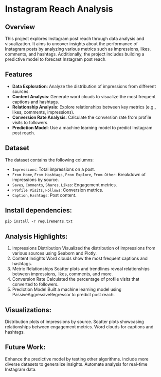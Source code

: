 # Instagram Reach Analysis

## Overview

This project explores Instagram post reach through data analysis and visualization. It aims to uncover insights about the performance of Instagram posts by analyzing various metrics such as impressions, likes, comments, and hashtags. Additionally, the project includes building a predictive model to forecast Instagram post reach.

## Features

- **Data Exploration**: Analyze the distribution of impressions from different sources.
- **Content Analysis**: Generate word clouds to visualize the most frequent captions and hashtags.
- **Relationship Analysis**: Explore relationships between key metrics (e.g., likes, comments, impressions).
- **Conversion Rate Analysis**: Calculate the conversion rate from profile visits to followers.
- **Prediction Model**: Use a machine learning model to predict Instagram post reach.

## Dataset

The dataset contains the following columns:

- `Impressions`: Total impressions on a post.
- `From Home`, `From Hashtags`, `From Explore`, `From Other`: Breakdown of impressions by source.
- `Saves`, `Comments`, `Shares`, `Likes`: Engagement metrics.
- `Profile Visits`, `Follows`: Conversion metrics.
- `Caption`, `Hashtags`: Post content.

## Install dependencies:
  ```pip install -r requirements.txt```

## Analysis Highlights:
  1. Impressions Distribution
  Visualized the distribution of impressions from various sources using Seaborn and Plotly.
  2. Content Insights
  Word clouds show the most frequent captions and hashtags.
  3. Metric Relationships
  Scatter plots and trendlines reveal relationships between impressions, likes, comments, and more.
  4. Conversion Rate
  Calculated the percentage of profile visits that converted to followers.
  5. Prediction Model
     Built a machine learning model using PassiveAggressiveRegressor to predict post reach.
## Visualizations:
  Distribution plots of impressions by source.
  Scatter plots showcasing relationships between engagement metrics.
  Word clouds for captions and hashtags.
## Future Work:
  Enhance the predictive model by testing other algorithms.
  Include more diverse datasets to generalize insights.
  Automate analysis for real-time Instagram data.
